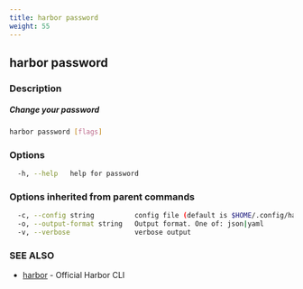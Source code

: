 ```yaml
---
title: harbor password
weight: 55
---
```

## harbor password

### Description

##### Change your password

```sh
harbor password [flags]
```

### Options

```sh
  -h, --help   help for password
```

### Options inherited from parent commands

```sh
  -c, --config string          config file (default is $HOME/.config/harbor-cli/config.yaml)
  -o, --output-format string   Output format. One of: json|yaml
  -v, --verbose                verbose output
```

### SEE ALSO

* [harbor](harbor.md)	 - Official Harbor CLI

